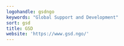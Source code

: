 ```yaml
---
logohandle: gsdngo
keywords: "Global Support and Development"
sort: gsd
title: GSD
website: 'https://www.gsd.ngo/'
---
```

